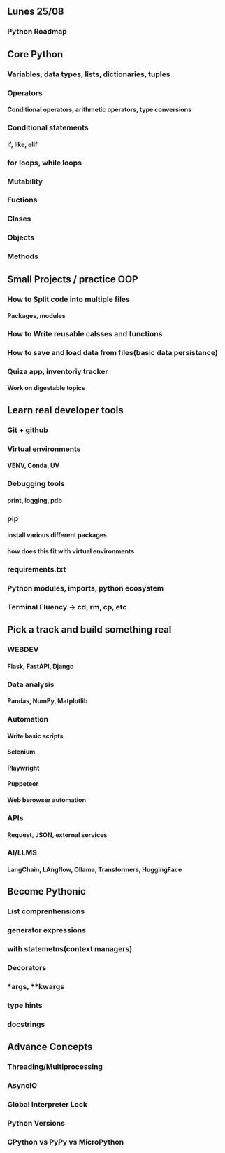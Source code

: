 ## Lunes 25/08

### Python Roadmap
## Core Python
### Variables, data types, lists, dictionaries, tuples
### Operators
#### Conditional operators, arithmetic operators, type conversions
### Conditional statements
#### if, like, elif
### for loops, while loops
### Mutability
### Fuctions
### Clases
### Objects
### Methods

## Small Projects / practice OOP
### How to Split code into multiple files
#### Packages, modules
### How to Write reusable calsses and functions
### How to save and load data from files(basic data persistance)
### Quiza app, inventoriy tracker
#### Work on digestable topics

## Learn real developer tools
### Git + github
### Virtual environments
#### VENV, Conda, UV
### Debugging tools
#### print, logging, pdb
### pip
#### install various different packages
#### how does this fit with virtual environments
### requirements.txt
### Python modules, imports, python ecosystem
### Terminal Fluency -> cd, rm, cp, etc 

## Pick a track and build something real
### WEBDEV
#### Flask, FastAPI, Django
### Data analysis
#### Pandas, NumPy, Matplotlib
### Automation
#### Write basic scripts
#### Selenium
#### Playwright
#### Puppeteer
#### Web berowser automation
### APIs
#### Request, JSON, external services
### AI/LLMS
#### LangChain, LAngflow, Ollama, Transformers, HuggingFace

## Become Pythonic
### List comprenhensions
### generator expressions
### with statemetns(context managers)
### Decorators
### *args, **kwargs
### type hints
### docstrings

## Advance Concepts
### Threading/Multiprocessing
### AsyncIO
### Global Interpreter Lock
### Python Versions
### CPython vs PyPy vs MicroPython 







